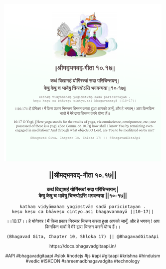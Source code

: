 <img src="../../asset/BG_10_17.png"/>
<center><h2>||श्रीमद्‍भगवद्‍-गीता १०.१७||</h2>
<h3>कथं विद्यामहं योगिंस्त्वां सदा परिचिन्तयन् |<br/>केषु केषु च भावेषु चिन्त्योऽसि भगवन्मया ||१०-१७||</h3>
<pre>kathaṃ vidyāmahaṃ yogiṃstvāṃ sadā paricintayan .<br/>keṣu keṣu ca bhāveṣu cintyo.asi bhagavanmayā ||10-17||</pre>
<p>।।10.17।। हे योगेश्वर ! मैं किस प्रकार निरन्तर चिन्तन करता हुआ आपको जानूँ, और हे भगवन् ! आप किनकिन भावों में मेरे द्वारा चिन्तन करने योग्य हैं।।</p>
<pre>(Bhagavad Gita, Chapter 10, Shloka 17) || @BhagavadGitaApi</pre><p>https://docs.bhagavadgitaapi.in/</p><p>#API #bhagavadgitaapi #slok #nodejs #js #api #gitaapi #krishna #hinduism #vedic #ISKCON #shreemadbhagavadgita #technology</p></center>